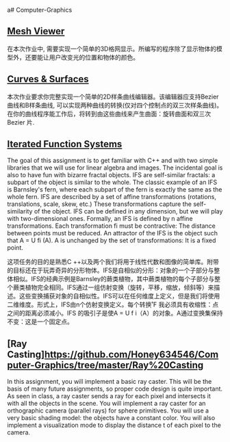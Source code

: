 a# Computer-Graphics

## [Mesh Viewer](https://github.com/Honey634546/Computer-Graphics/tree/master/Mesh%20Viewer)

在本次作业中, 需要实现一个简单的3D格网显示。所编写的程序除了显示物体的模型外，还要能让用户改变光的位置和物体的颜色。

## [Curves & Surfaces](https://github.com/Honey634546/Computer-Graphics/tree/master/Curves%20%26%20Surfaces)

本次作业要求你完整实现一个简单的2D样条曲线编辑器。该编辑器应支持Bezier曲线和B样条曲线, 可以实现两种曲线的转换(仅对四个控制点的双三次样条曲线)。在你的曲线程序能工作后，将转到由这些曲线来产生曲面：旋转曲面和双三次Bezier 片.

## [Iterated Function Systems](https://github.com/Honey634546/Computer-Graphics/tree/master/Iterated%20Function%20Systems)

The goal of this assignment is to get familiar with C++ and with two simple libraries that we will use for linear algebra and images. The incidental goal is also to have fun with bizarre fractal objects. IFS are self-similar fractals: a subpart of the object is similar to the whole. The classic example of an IFS is Barnsley's fern, where each subpart of the fern is exactly the same as the whole fern. IFS are described by a set of affine transformations (rotations, translations, scale, skew, etc.) These transformations capture the self-similarity of the object. IFS can be defined in any dimension, but we will play with two-dimensional ones. Formally, an IFS is defined by n affine transformations. Each transformation fi must be contractive: The distance between points must be reduced. An attractor of the IFS is the object such that A = U fi (A). A is unchanged by the set of transformations: It is a fixed point.

这项任务的目的是熟悉C ++以及两个我们将用于线性代数和图像的简单库。附带的目标还在于玩弄奇异的分形物体。IFS是自相似的分形：对象的一个子部分与整体相似。IFS的经典示例是Barnsley的蕨类植物，其中蕨类植物的每个子部分与整个蕨类植物完全相同。IFS通过一组仿射变换（旋转，平移，缩放，倾斜等）来描述。这些变换捕获对象的自相似性。IFS可以在任何维度上定义，但是我们将使用二维维度。形式上，IFS由n个仿射变换定义。每个转换˚F 我必须具有收缩性：点之间的距离必须减小。IFS 的吸引子是使A = U f i（A）的对象。A通过变换集保持不变：这是一个固定点。

## [Ray Casting]https://github.com/Honey634546/Computer-Graphics/tree/master/Ray%20Casting

In this assignment, you will implement a basic ray caster. This will be the basis of many future assignments, so proper code design is quite important. As seen in class, a ray caster sends a ray for each pixel and intersects it with all the objects in the scene. You will implement a ray caster for an orthographic camera (parallel rays) for sphere primitives. You will use a very basic shading model: the objects have a constant color. You will also implement a visualization mode to display the distance t of each pixel to the camera.
